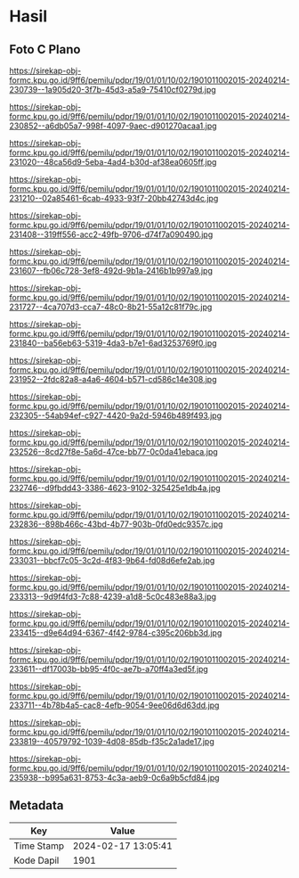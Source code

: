 # Hasil

## Foto C Plano

https://sirekap-obj-formc.kpu.go.id/9ff6/pemilu/pdpr/19/01/01/10/02/1901011002015-20240214-230739--1a905d20-3f7b-45d3-a5a9-75410cf0279d.jpg

https://sirekap-obj-formc.kpu.go.id/9ff6/pemilu/pdpr/19/01/01/10/02/1901011002015-20240214-230852--a6db05a7-998f-4097-9aec-d901270acaa1.jpg

https://sirekap-obj-formc.kpu.go.id/9ff6/pemilu/pdpr/19/01/01/10/02/1901011002015-20240214-231020--48ca56d9-5eba-4ad4-b30d-af38ea0605ff.jpg

https://sirekap-obj-formc.kpu.go.id/9ff6/pemilu/pdpr/19/01/01/10/02/1901011002015-20240214-231210--02a85461-6cab-4933-93f7-20bb42743d4c.jpg

https://sirekap-obj-formc.kpu.go.id/9ff6/pemilu/pdpr/19/01/01/10/02/1901011002015-20240214-231408--319ff556-acc2-49fb-9706-d74f7a090490.jpg

https://sirekap-obj-formc.kpu.go.id/9ff6/pemilu/pdpr/19/01/01/10/02/1901011002015-20240214-231607--fb06c728-3ef8-492d-9b1a-2416b1b997a9.jpg

https://sirekap-obj-formc.kpu.go.id/9ff6/pemilu/pdpr/19/01/01/10/02/1901011002015-20240214-231727--4ca707d3-cca7-48c0-8b21-55a12c81f79c.jpg

https://sirekap-obj-formc.kpu.go.id/9ff6/pemilu/pdpr/19/01/01/10/02/1901011002015-20240214-231840--ba56eb63-5319-4da3-b7e1-6ad3253769f0.jpg

https://sirekap-obj-formc.kpu.go.id/9ff6/pemilu/pdpr/19/01/01/10/02/1901011002015-20240214-231952--2fdc82a8-a4a6-4604-b571-cd586c14e308.jpg

https://sirekap-obj-formc.kpu.go.id/9ff6/pemilu/pdpr/19/01/01/10/02/1901011002015-20240214-232305--54ab94ef-c927-4420-9a2d-5946b489f493.jpg

https://sirekap-obj-formc.kpu.go.id/9ff6/pemilu/pdpr/19/01/01/10/02/1901011002015-20240214-232526--8cd27f8e-5a6d-47ce-bb77-0c0da41ebaca.jpg

https://sirekap-obj-formc.kpu.go.id/9ff6/pemilu/pdpr/19/01/01/10/02/1901011002015-20240214-232746--d9fbdd43-3386-4623-9102-325425e1db4a.jpg

https://sirekap-obj-formc.kpu.go.id/9ff6/pemilu/pdpr/19/01/01/10/02/1901011002015-20240214-232836--898b466c-43bd-4b77-903b-0fd0edc9357c.jpg

https://sirekap-obj-formc.kpu.go.id/9ff6/pemilu/pdpr/19/01/01/10/02/1901011002015-20240214-233031--bbcf7c05-3c2d-4f83-9b64-fd08d6efe2ab.jpg

https://sirekap-obj-formc.kpu.go.id/9ff6/pemilu/pdpr/19/01/01/10/02/1901011002015-20240214-233313--9d9f4fd3-7c88-4239-a1d8-5c0c483e88a3.jpg

https://sirekap-obj-formc.kpu.go.id/9ff6/pemilu/pdpr/19/01/01/10/02/1901011002015-20240214-233415--d9e64d94-6367-4f42-9784-c395c206bb3d.jpg

https://sirekap-obj-formc.kpu.go.id/9ff6/pemilu/pdpr/19/01/01/10/02/1901011002015-20240214-233611--df17003b-bb95-4f0c-ae7b-a70ff4a3ed5f.jpg

https://sirekap-obj-formc.kpu.go.id/9ff6/pemilu/pdpr/19/01/01/10/02/1901011002015-20240214-233711--4b78b4a5-cac8-4efb-9054-9ee06d6d63dd.jpg

https://sirekap-obj-formc.kpu.go.id/9ff6/pemilu/pdpr/19/01/01/10/02/1901011002015-20240214-233819--40579792-1039-4d08-85db-f35c2a1ade17.jpg

https://sirekap-obj-formc.kpu.go.id/9ff6/pemilu/pdpr/19/01/01/10/02/1901011002015-20240214-235938--b995a631-8753-4c3a-aeb9-0c6a9b5cfd84.jpg


## Metadata

| Key        | Value               |
| ---------- | ------------------- |
| Time Stamp | 2024-02-17 13:05:41 |
| Kode Dapil | 1901                |



